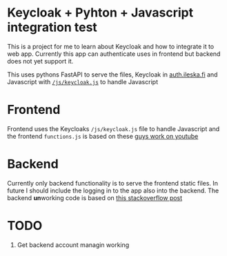 # Keycloak + Pyhton + Javascript integration test

This is a project for me to learn about Keycloak and how to integrate it to web app. Currently this app can authenticate uses in frontend but backend does not yet support it.

This uses pythons FastAPI to serve the files, Keycloak in [auth.ileska.fi](https://auth.ileska.fi) and Javascript with [`/js/keycloak.js`](https://auth.ileska.fi/js/keycloak.js) to handle Javascript

# Frontend
Frontend uses the Keycloaks `/js/keycloak.js` file to handle Javascript and the frontend `functions.js` is based on these [guys work on youtube](https://www.youtube.com/watch?v=9Rge8XpzbwI) 

# Backend
Currently only backend functionality is to serve the frontend static files. In future I should include the logging in to the app also into the backend. The backend **un**working code is based on [this stackoverflow post](https://stackoverflow.com/a/77186511)

# TODO
1. Get backend account managin working
